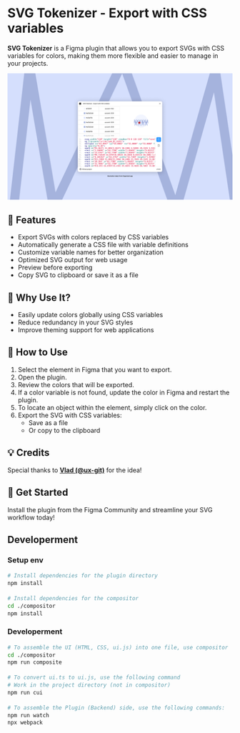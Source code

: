 # SVG Tokenizer - Export with CSS variables

**SVG Tokenizer** is a Figma plugin that allows you to export SVGs with CSS variables for colors, making them more flexible and easier to manage in your projects.

![cover](cover.png)

## 🚀 Features

- Export SVGs with colors replaced by CSS variables
- Automatically generate a CSS file with variable definitions
- Customize variable names for better organization
- Optimized SVG output for web usage
- Preview before exporting
- Copy SVG to clipboard or save it as a file

## 🎯 Why Use It?

- Easily update colors globally using CSS variables
- Reduce redundancy in your SVG styles
- Improve theming support for web applications

## 📌 How to Use

1. Select the element in Figma that you want to export.
2. Open the plugin.
3. Review the colors that will be exported.
4. If a color variable is not found, update the color in Figma and restart the plugin.
5. To locate an object within the element, simply click on the color.
6. Export the SVG with CSS variables:
   - Save as a file
   - Or copy to the clipboard


## 💡 Credits  
Special thanks to [**Vlad (@ux-git)**](https://github.com/ux-git) for the idea!  


## 🔗 Get Started

Install the plugin from the Figma Community and streamline your SVG workflow today!



## Developerment

### Setup env
```bash
# Install dependencies for the plugin directory
npm install

# Install dependencies for the compositor
cd ./compositor
npm install
```

### Developerment

```bash
# To assemble the UI (HTML, CSS, ui.js) into one file, use compositor
cd ./compositor
npm run composite

# To convert ui.ts to ui.js, use the following command
# Work in the project directory (not in compositor)
npm run cui 

# To assemble the Plugin (Backend) side, use the following commands:
npm run watch
npx webpack
```